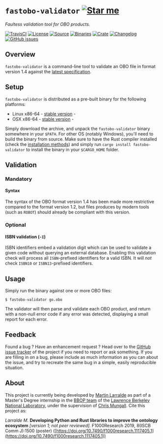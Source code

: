 # `fastobo-validator` [![Star me](https://img.shields.io/github/stars/fastobo/fastobo-validator.svg?style=social&label=Star&maxAge=3600)](https://github.com/fastobo/fastobo-validator/stargazers)

*Faultess validation tool for OBO products.*

[![TravisCI](https://img.shields.io/travis/com/fastobo/fastobo-validator/master.svg?maxAge=600&style=flat-square)](https://travis-ci.com/fastobo/fastobo-validator/branches)
[![License](https://img.shields.io/badge/license-MIT-blue.svg?style=flat-square&maxAge=2678400)](https://choosealicense.com/licenses/mit/)
[![Source](https://img.shields.io/badge/source-GitHub-303030.svg?maxAge=2678400&style=flat-square)](https://github.com/fastobo/fastobo-validator)
[![Binaries](https://img.shields.io/badge/binaries-bintray-brightgreen.svg?style=flat-square&maxAge=2678400)](https://bintray.com/fastobo/fastobo-validator)
[![Crate](https://img.shields.io/crates/v/fastobo-validator.svg?maxAge=600&style=flat-square)](https://crates.io/crates/fastobo-validator)
[![Changelog](https://img.shields.io/badge/keep%20a-changelog-8A0707.svg?maxAge=2678400&style=flat-square)](https://github.com/fastobo/fastobo-validator/blob/master/CHANGELOG.md)
[![GitHub issues](https://img.shields.io/github/issues/fastobo/fastobo-validator.svg?style=flat-square)](https://github.com/fastobo/fastobo-validator/issues)


## Overview

`fastobo-validator` is a command-line tool to validate an OBO file in format
version 1.4 against the [latest specification](http://owlcollab.github.io/oboformat/doc/obo-syntax.html).

## Setup

`fastobo-validator` is distributed as a pre-built binary for the following platforms:
* Linux x86-64 - 
  [stable version](https://bintray.com/fastobo/fastobo-validator/download_file?file_path=v0.4.0%2Ffastobo_validator-x86_64-linux-musl.tar.gz) -
* OSX x86-64 - 
  [stable version](https://bintray.com/fastobo/fastobo-validator/download_file?file_path=v0.4.0%2Ffastobo_validator-x86_64-apple-darwin.tar.gz) -

Simply download the archive, and unpack the `fastobo-validator` binary somewhere in your `$PATH`. 
For other OS (notably Windows), you'll need to build the binary from source. Make sure to have the
Rust compiler installed (check the [installation methods](https://forge.rust-lang.org/other-installation-methods.html)) 
and simply run `cargo install fastobo-validator` to install the binary in your `$CARGO_HOME` folder.

## Validation

### Mandatory

#### Syntax

The syntax of the OBO format version 1.4 has been made more restrictive compared
to the format version 1.2, but files produces by modern tools (such as `ROBOT`)
should already be compliant with this version.


### Optional

#### ISBN validation (`-I`)

ISBN identifiers embed a validation digit which can be used to validate a given
code without querying an external database. Enabling this validation check will
process all `ISBN`-prefixed identifiers for a valid ISBN. It will *not* check
`ISBN10` or `ISBN13`-prefixed identifiers.


## Usage

Simply run the binary against one or more OBO files:
```console
$ fastobo-validator go.obo
```

The validator will then parse and validate each OBO product, and return with a
non-null error code if any error was detected, displaying a small report for
each error.


## Feedback

Found a bug ? Have an enhancement request ? Head over to the
[GitHub issue tracker](https://github.com/fastobo/fastobo-validator/issues) of the project if
you need to report or ask something. If you are filling in on a bug, please include as much
information as you can about the issue, and try to recreate the same bug in a simple, easily
reproducible situation.


## About

This project is currently being developed by [Martin Larralde](https://github.com/althonos)
as part of a Master's Degree internship in the [BBOP team](http://berkeleybop.org/) of the
[Lawrence Berkeley National Laboratory](https://www.lbl.gov/), under the supervision of
[Chris Mungall](http://biosciences.lbl.gov/profiles/chris-mungall/). Cite this project as:

*Larralde M.* **Developing Python and Rust libraries to improve the ontology ecosystem**
*\[version 1; not peer reviewed\].* F1000Research 2019, 8(ISCB Comm J):1500 (poster)
([https://doi.org/10.7490/f1000research.1117405.1](https://doi.org/10.7490/f1000research.1117405.1))
